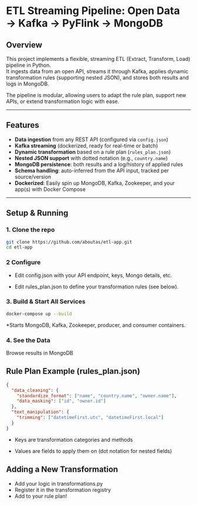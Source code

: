 <!-- # Dynamic Mapping Solution for ETL Source and Destination
This project offers a proposed solution to the problem of dynamic mapping in both the source and destination stages of ETL processes.

The solution accepts a JSON input file, simulating various schemas that may be loaded into the ETL pipeline. A custom schema registry handles schema management, allowing flexible adjustments based on the data structure dynamically (source dynamic mapping).

The data processed includes metrics like temperature. When fields for "heating cost" and "currency" are present, an additional column, "heating cost in euros," is calculated based on currency exchange rates (destination mapping). This feature allows for seamless integration and transformation of varying data schemas within the ETL process.

# PROJECT STRUCTURE:

* flink_code.py: Main script that sets up the Flink streaming environment, loads input data, applies transformations, and writes output to a JSON file.

* schema_manager.py: Manages schema registration and retrieval to enable dynamic transformations based on different schema versions.

* transform_rules_manager.py: Contains the transformation logic using lamda functions for processing input data based on the current schema.

* input.json: Input file containing JSON records to be processed by the Flink job.

* Dockerfile: The Dockerfile to build the environment, install dependencies, and execute the Flink job.

# GETTING STARTED
## Prerequisites
* Docker: Ensure Docker is installed on your system.

* Python 3.10: The Python version used in this project is 3.10. Docker will handle the installation of dependencies and environment setup.

* Apache PyFlink: PyFlink is installed via pip inside the Docker container.


## Build the Docker image: In the project directory, run:
```
build -t flink-job-image . 
```

## Run the Docker container: 
After building the image, run the following command to execute the Flink job:
```
docker run --name flink-job-container -v C:/path_to_your_local_output_directory:/opt/flink/output flink-job-image
```
Note! : 
Make sure to replace C:/path_to_your_local_output_directory with the absolute path of your local output directory. -->
# ETL Streaming Pipeline: Open Data → Kafka → PyFlink → MongoDB

## Overview
This project implements a flexible, streaming ETL (Extract, Transform, Load) pipeline in Python.  
It ingests data from an open API, streams it through Kafka, applies dynamic transformation rules (supporting nested JSON), and stores both results and logs in MongoDB.

The pipeline is modular, allowing users to adapt the rule plan, support new APIs, or extend transformation logic with ease.

---

## Features

- **Data ingestion** from any REST API (configured via `config.json`)
- **Kafka streaming** (dockerized, ready for real-time or batch)
- **Dynamic transformation** based on a rule plan (`rules_plan.json`)
- **Nested JSON support** with dotted notation (e.g., `country.name`)
- **MongoDB persistence**: both results and a log/history of applied rules
- **Schema handling**: auto-inferred from the API input, tracked per source/version
- **Dockerized**: Easily spin up MongoDB, Kafka, Zookeeper, and your app(s) with Docker Compose

---

## Setup & Running

### 1. Clone the repo
``` bash
git clone https://github.com/aboutas/etl-app.git
cd etl-app
```

### 2 Configure
* Edit config.json with your API endpoint, keys, Mongo details, etc.

* Edit rules_plan.json to define your transformation rules (see below).


### 3. Build & Start All Services
``` bash
docker-compose up --build
```
*Starts MongoDB, Kafka, Zookeeper, producer, and consumer containers.

### 4. See the Data
Browse results in MongoDB

## Rule Plan Example (rules_plan.json)
```json 
{
  "data_cleaning": {
    "standardize_format": ["name", "country.name", "owner.name"],
    "data_masking": ["id", "owner.id"]
  },
  "text_manipulation": {
    "trimming": ["datetimeFirst.utc", "datetimeFirst.local"]
  }
}
```

* Keys are transformation categories and methods

* Values are fields to apply them on (dot notation for nested fields)

## Adding a New Transformation
* Add your logic in transformations.py
* Register it in the transformation registry 
* Add to your rule plan!

